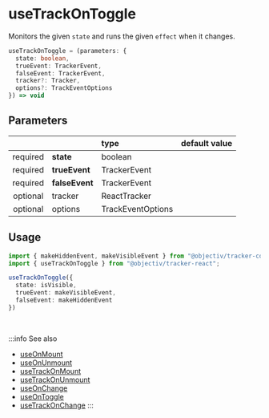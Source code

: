 # useTrackOnToggle

Monitors the given `state` and runs the given `effect` when it changes.

```ts
useTrackOnToggle = (parameters: {
  state: boolean,
  trueEvent: TrackerEvent,
  falseEvent: TrackerEvent,
  tracker?: Tracker,
  options?: TrackEventOptions
}) => void
```

## Parameters
|          |                | type              | default value |
|:--------:|:---------------|:------------------|:--------------|
| required | **state**      | boolean           |               |
| required | **trueEvent**  | TrackerEvent      |               |
| required | **falseEvent** | TrackerEvent      |               |
| optional | tracker        | ReactTracker      |               |
| optional | options        | TrackEventOptions |               |

## Usage

```ts
import { makeHiddenEvent, makeVisibleEvent } from "@objectiv/tracker-core";
import { useTrackOnToggle } from "@objectiv/tracker-react";

useTrackOnToggle({
  state: isVisible,
  trueEvent: makeVisibleEvent,
  falseEvent: makeHiddenEvent
})
```

<br />

:::info See also
- [useOnMount](/tracking/react/api-reference/hooks/useOnMount.md)
- [useOnUnmount](/tracking/react/api-reference/hooks/useOnUnmount.md)
- [useTrackOnMount](/tracking/react/api-reference/hooks/useTrackOnMount.md)
- [useTrackOnUnmount](/tracking/react/api-reference/hooks/useTrackOnUnmount.md)
- [useOnChange](/tracking/react/api-reference/hooks/useOnChange.md)
- [useOnToggle](/tracking/react/api-reference/hooks/useOnToggle.md)
- [useTrackOnChange](/tracking/react/api-reference/hooks/useTrackOnChange.md)
:::
